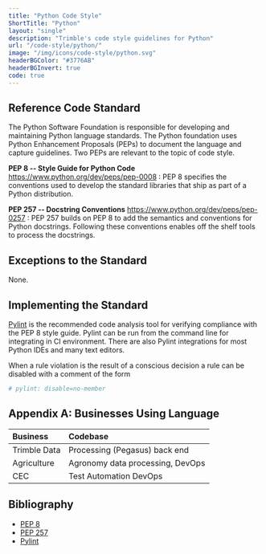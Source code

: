 ```yaml
---
title: "Python Code Style"
ShortTitle: "Python"
layout: "single"
description: "Trimble's code style guidelines for Python"
url: "/code-style/python/"
image: "/img/icons/code-style/python.svg"
headerBGColor: "#3776AB"
headerBGInvert: true
code: true
---
```


## Reference Code Standard

The Python Software Foundation is responsible for developing and maintaining Python language standards. The Python foundation uses Python Enhancement Proposals (PEPs) to document the language and capture guidelines. Two PEPs are relevant to the topic of code style.

**PEP 8 -- Style Guide for Python Code** <https://www.python.org/dev/peps/pep-0008>
: PEP 8 specifies the conventions used to develop the standard libraries that ship as part of a Python distribution.

**PEP 257 -- Docstring Conventions** <https://www.python.org/dev/peps/pep-0257>
: PEP 257 builds on PEP 8 to add the semantics and conventions for Python docstrings. Following these conventions enables off the shelf tools to process the docstrings.

## Exceptions to the Standard

None.

## Implementing the Standard

[Pylint](https://www.pylint.org) is the recommended code analysis tool for verifying compliance with the PEP 8 style guide. Pylint can be run from the command line for integrating in CI environment. There are also Pylint integrations for most Python IDEs and many text editors.

When a rule violation is the result of a conscious decision a rule can be disabled with a comment of the form

```python
# pylint: disable=no-member
```

## Appendix A: Businesses Using Language

| Business     | Codebase                         |
| :----------- | :------------------------------- |
| Trimble Data | Processing (Pegasus) back end    |
| Agriculture  | Agronomy data processing, DevOps |
| CEC          | Test Automation DevOps           |

## Bibliography

- [PEP 8](https://www.python.org/dev/peps/pep-0008)
- [PEP 257](https://www.python.org/dev/peps/pep-0257)
- [Pylint](https://www.pylint.org)
